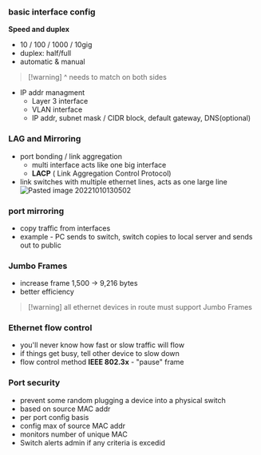 ### basic interface config
**Speed and duplex**
- 10 / 100 / 1000 / 10gig
- duplex: half/full
- automatic & manual
> [!warning] ^ needs to match on both sides

- IP addr managment
	- Layer 3 interface 
	- VLAN interface
	- IP addr, subnet mask / CIDR block, default gateway, DNS(optional)

### LAG and Mirroring
- port bonding / link aggregation
	- multi interface acts like one big interface
	- **LACP** ( Link Aggregation Control Protocol)
- link switches with multiple ethernet lines, acts as one large line
![Pasted image 20221010130502](%F0%9F%93%81developer/N10-008%20CompTIA%20Network+/_attachments/Pasted%20image%2020221010130502.png)

### port mirroring
- copy traffic from interfaces
- example - PC sends to switch, switch copies to local server and sends out to public

### Jumbo Frames
- increase frame 1,500 -> 9,216 bytes
- better efficiency 
> [!warning] all ethernet devices in route must support Jumbo Frames

### Ethernet flow control
- you'll never know how fast or slow traffic will flow
- if things get busy, tell other device to slow down
- flow control method **IEEE 802.3x** - "pause" frame

### Port security
- prevent some random plugging a device into a physical switch
- based on source MAC addr
- per port config basis
- config max of source MAC addr
- monitors number of unique MAC
- Switch alerts admin if any criteria is excedid 